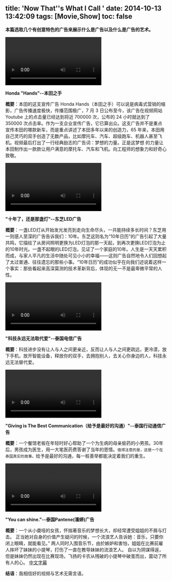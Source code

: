 title: 'Now That''s What I Call <AD>'
date: 2014-10-13 13:42:09
tags: [Movie,Show]
toc: false
---

**本篇选取几个有创意特色的广告来展示什么是广告以及什么是广告的艺术。**

<video controls="controls" preload="auto" src="/img/now-thats-what-i-call-ad/e.mp4" ></video>

**Honda "Hands"--本田之手**

**概要**：本田的这支宣传广告 Honda Hands（本田之手）可以说是病毒式营销的缩影，广告传播速度极快，传播范围极广，7 月 3 日公布至今，该广告在视频网站 Youtube 上的点击量已经达到将近 700000 次，公布的 24 小时就达到了 350000 次点击率。作为一支企业宣传广告，它已算出众。这支广告并不是重点宣传本田的哪款新车，而是重点讲述了本田多年以来的创造力，65 年来，本田用自己灵巧的双手创造了无数产品，比如摩托车、汽车、超级跑车、机器人甚至飞机。视频最后打出了一行经典励志的广告词：梦想的力量。正是这梦想 的力量让本田制作出一款款让用户满意的摩托车、汽车和飞机。向工程师的想象力和好奇心致敬。

<video controls="controls" preload="auto" src="/img/now-thats-what-i-call-ad/d.mp4" ></video>

**"十年了，还是那盏灯"--东芝LED广告**

**概要**：一盏LED灯从开始发光发亮到走向生命尽头，一共能持续多长时间？东芝用一则感人至深的广告告诉我们：10年。东芝这则名为“10年日历”的广告引起了大量共鸣，它描绘了从房间照明更换为LED灯泡的那一天起，到再次更换LED灯泡为止的10年时光。一盏不起眼的LED灯泡，见证了一个家庭的10年。人生是一天天累积而成，与家人平凡的生活中随处可见小小的幸福——这则广告自然地令人们回想起了太过普通、往往遗忘的那些小事。“10年日历”的成功似乎在向我们述说着这样一个事实：那些看起来高深莫测的技术革新背后，体现的无一不是最卑微平常的人性。

<video controls="controls" preload="auto" src="/img/now-thats-what-i-call-ad/b.mp4" ></video>

**"科技永远无法取代爱"--泰国电信广告**

**概要**：科技进步没有让人与人之间更亲近，反而让人与人之间更疏远，更冷漠，放下手机，放开智能设备，释放你的双手，去拥抱别人，去关心你身边的人，科技永远无法替代爱。


<video controls="controls" preload="auto" src="/img/now-thats-what-i-call-ad/c.mp4" ></video>

**"Giving is The Best Communication（给予是最好的沟通）"--泰国行动通信广告**

**概要**：一个餐馆老板在年轻时好心帮助了一个为生病的母亲偷药的小男孩。30年后，男孩成为医生，用一大笔医药费答谢了当年的恩情。`值得注意的是，这是一个在泰国真实的故事。`给予是最好的沟通，每一桩善举都能决定着我们的重生。


<video controls="controls" preload="auto" src="/img/now-thats-what-i-call-ad/f.mp4" ></video>

**"You can shine."--泰国Pantene(潘婷)广告**

**概要**：一个从小聋哑的女孩，怀揣著音乐的梦想长大，却经常遭受姐姐的不屑与打击。 正当她对自身的价值产生疑问的时候，一个流浪艺人告诉她：音乐，只要你闭上眼睛，就能看见。” 两人同时入围音乐节，由於嫉妒和害怕，姐姐在比赛前雇人摔坏了妹妹的小提琴，打伤了一直在教导妹妹的流浪艺人。 自以为阴谋得逞，但是妹妹仍然出现在比赛现场，飞扬的卡农从残破的小提琴中破茧而出，震动了所有人的心。 [中文字幕](/img/now-thats-what-i-call-ad/a.mp4)


**结语**：我相信好的视频与艺术无需言语。

